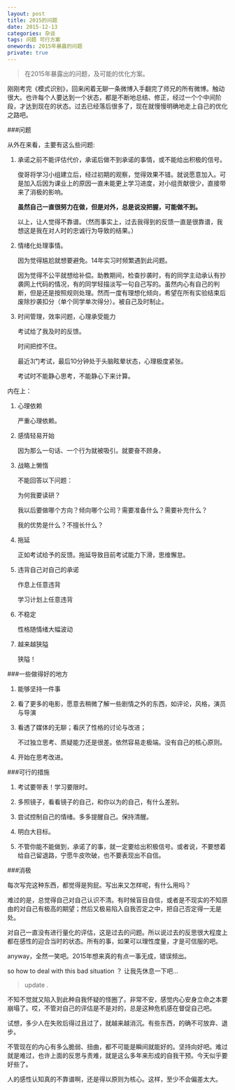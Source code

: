 ```yaml
---
layout: post
title: 2015的问题
date: 2015-12-13
categories: 杂谈 
tags: 问题 可行方案
onewords: 2015年暴露的问题
private: true
---
```

> 在2015年暴露出的问题，及可能的优化方案。


刚刚考完《模式识别》，回来闲着无聊一条微博入手翻完了师兄的所有微博。触动很大。也许每个人要达到一个状态，都是不断地总结、修正，经过一个个中间阶段，才达到现在的状态。过去已经落后很多了，现在就慢慢明确地走上自己的优化之路吧。

###问题

从外在来看，主要有这么些问题:

1. 承诺之前不能评估代价，承诺后做不到承诺的事情，或不能给出积极的信号。

    俊哥将学习小组建立后，经过初期的观察，觉得效果不错。就说愿意加入。可是加入后因为课业上的原因一直未能更上学习进度，对小组贡献很少，直接带来了消极的影响。
    
    **虽然自己一直很努力在做，但是对外，总是说没把握，可能做不到。**

    以上，让人觉得不靠谱。（然而事实上，过去我得到的反馈一直是很靠谱，我想这是我在对人时的忠诚行为导致的结果。）

2. 情绪化处理事情。

    因为觉得尴尬就想要避免。14年实习时频繁遇到此问题。

    因为觉得不公平就想给补偿。助教期间，检查抄袭时，有的同学主动承认有抄袭网上代码的情况，有的同学轻描淡写一句自己写的。虽然内心有自己的判断，但是还是按照规则处理。然而一度有理想化倾向，希望在所有实验结束后废除抄袭扣分（单个同学单次得分）。被自己及时制止。

3. 时间管理，效率问题，心理承受能力

    考试给了我及时的反馈。
    
    时间把控不住。

    最近3门考试，最后10分钟处于头脑眩晕状态，心理极度紧张。

    考试时不能静心思考，不能静心下来计算。

内在上：

1. 心理依赖

    严重心理依赖。

2. 感情轻易开始

    因为那么一句话、一个行为就被吸引。就要奋不顾身。

3. 战略上懒惰

    不能回答以下问题：

    为何我要读研？

    我以后要做哪个方向？倾向哪个公司？需要准备什么？需要补充什么？

    我的优势是什么？不擅长什么？

4. 拖延

    正如考试给予的反馈。拖延导致目前考试能力下滑，思维懈怠。

5. 违背自己对自己的承诺

    作息上任意违背

    学习计划上任意违背

6. 不稳定

    性格随情绪大幅波动

7. 越来越狭隘

    狭隘！

###一些做得好的地方

1. 能够坚持一件事

2. 看了更多的电影，愿意去稍微了解一些剧情之外的东西，如评论，风格，演员与导演

3. 看透了媒体的无聊；看厌了性格的讨论与改进；
    
    不过独立思考、质疑能力还是很差。依然容易走极端。没有自己的核心原则。

4. 开始在思考改进。

###可行的措施

1. 考试要带表！学习要限时。

2. 多照镜子，看看镜子的自己，和你以为的自己，有什么差别。

3. 尝试控制自己的情绪。多多提醒自己。保持清醒。

4. 明白大目标。

5. 不管你能不能做到，承诺了的事，就一定要给出积极信号。或者说，不要想着给自己留退路，宁愿牛皮吹破，也不要表现出不自信。

###消极

每次写完这种东西，都觉得是狗屁。写出来又怎样呢，有什么用吗？

难过的是，总觉得自己对自己认识不清。有时候盲目自信，或者是不现实的不知原由的对自己有极高的期望；然后又极易陷入自我否定之中，把自己否定得一无是处。

对自己一直没有进行量化的评估，这是过去的问题。所以说过去的反思很大程度上都在感性的迎合当时的状态。所有的事，如果可以理性度量，才是可信服的吧。

anyway，全然一笑吧。2015年想来真的有点一事无成，错误频出。

so how to deal with this bad situation ？ 让我先休息一下吧...

> update .

不知不觉就又陷入到此种自我怀疑的怪圈了。非常不安，感觉内心安身立命之本要崩塌了。哎，不管对自己的评估是不是对的，总是这种危机感在督促自己吧。

试想，多少人在失败后得过且过了，就越来越消沉。有些东西，的确不可放弃、退步。

不管现在的内心有多么脆弱、扭曲，都不可能是瞬间就能好的。坚持向好吧。难过就是难过，也许上面的反思与责难，就是这么多年来形成的自我干预。今天似乎要好些了。

人的感性认知真的不靠谱啊，还是得以原则为核心。这样，至少不会偏差太大。
